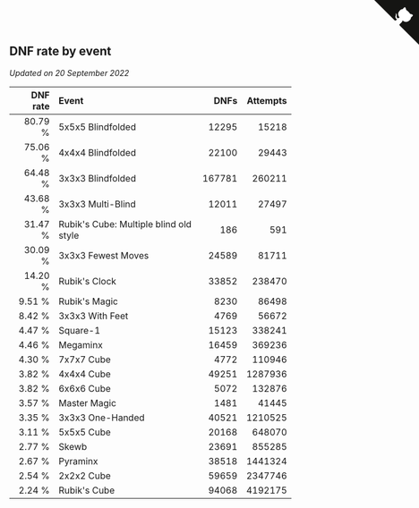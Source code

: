 ## DNF rate by event

*Updated on 20 September 2022*

| DNF rate | Event | DNFs | Attempts |
| ---: | :--- | ---: | ---: |
| 80.79 % | 5x5x5 Blindfolded | 12295 | 15218 |
| 75.06 % | 4x4x4 Blindfolded | 22100 | 29443 |
| 64.48 % | 3x3x3 Blindfolded | 167781 | 260211 |
| 43.68 % | 3x3x3 Multi-Blind | 12011 | 27497 |
| 31.47 % | Rubik's Cube: Multiple blind old style | 186 | 591 |
| 30.09 % | 3x3x3 Fewest Moves | 24589 | 81711 |
| 14.20 % | Rubik's Clock | 33852 | 238470 |
| 9.51 % | Rubik's Magic | 8230 | 86498 |
| 8.42 % | 3x3x3 With Feet | 4769 | 56672 |
| 4.47 % | Square-1 | 15123 | 338241 |
| 4.46 % | Megaminx | 16459 | 369236 |
| 4.30 % | 7x7x7 Cube | 4772 | 110946 |
| 3.82 % | 4x4x4 Cube | 49251 | 1287936 |
| 3.82 % | 6x6x6 Cube | 5072 | 132876 |
| 3.57 % | Master Magic | 1481 | 41445 |
| 3.35 % | 3x3x3 One-Handed | 40521 | 1210525 |
| 3.11 % | 5x5x5 Cube | 20168 | 648070 |
| 2.77 % | Skewb | 23691 | 855285 |
| 2.67 % | Pyraminx | 38518 | 1441324 |
| 2.54 % | 2x2x2 Cube | 59659 | 2347746 |
| 2.24 % | Rubik's Cube | 94068 | 4192175 |


<a href="https://github.com/jonatanklosko/wca_statistics" class="github-corner" aria-label="View source on Github"><svg width="80" height="80" viewBox="0 0 250 250" style="fill:#151513; color:#fff; position: absolute; top: 0; border: 0; right: 0;" aria-hidden="true"><path d="M0,0 L115,115 L130,115 L142,142 L250,250 L250,0 Z"></path><path d="M128.3,109.0 C113.8,99.7 119.0,89.6 119.0,89.6 C122.0,82.7 120.5,78.6 120.5,78.6 C119.2,72.0 123.4,76.3 123.4,76.3 C127.3,80.9 125.5,87.3 125.5,87.3 C122.9,97.6 130.6,101.9 134.4,103.2" fill="currentColor" style="transform-origin: 130px 106px;" class="octo-arm"></path><path d="M115.0,115.0 C114.9,115.1 118.7,116.5 119.8,115.4 L133.7,101.6 C136.9,99.2 139.9,98.4 142.2,98.6 C133.8,88.0 127.5,74.4 143.8,58.0 C148.5,53.4 154.0,51.2 159.7,51.0 C160.3,49.4 163.2,43.6 171.4,40.1 C171.4,40.1 176.1,42.5 178.8,56.2 C183.1,58.6 187.2,61.8 190.9,65.4 C194.5,69.0 197.7,73.2 200.1,77.6 C213.8,80.2 216.3,84.9 216.3,84.9 C212.7,93.1 206.9,96.0 205.4,96.6 C205.1,102.4 203.0,107.8 198.3,112.5 C181.9,128.9 168.3,122.5 157.7,114.1 C157.9,116.9 156.7,120.9 152.7,124.9 L141.0,136.5 C139.8,137.7 141.6,141.9 141.8,141.8 Z" fill="currentColor" class="octo-body"></path></svg></a><style>.github-corner:hover .octo-arm{animation:octocat-wave 560ms ease-in-out}@keyframes octocat-wave{0%,100%{transform:rotate(0)}20%,60%{transform:rotate(-25deg)}40%,80%{transform:rotate(10deg)}}@media (max-width:500px){.github-corner:hover .octo-arm{animation:none}.github-corner .octo-arm{animation:octocat-wave 560ms ease-in-out}}</style>
